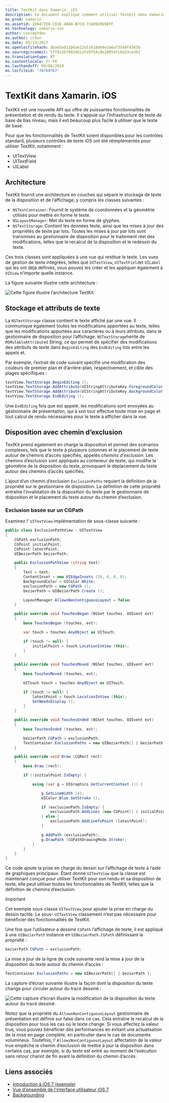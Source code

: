 ```yaml
---
title: TextKit dans Xamarin. iOS
description: Ce document explique comment utiliser TextKit dans Xamarin. iOS. TextKit fournit de puissantes fonctionnalités de rendu et de disposition du texte.
ms.prod: xamarin
ms.assetid: 1D0477E8-CD1E-48A9-B7C8-7CA892069EFF
ms.technology: xamarin-ios
author: conceptdev
ms.author: crdun
ms.date: 03/19/2017
ms.openlocfilehash: dba65eb11b6ae22a51610804e3a6a73549f4565b
ms.sourcegitcommit: 57f815bf0024b1afe9754c0e28054fc0a53ce302
ms.translationtype: MT
ms.contentlocale: fr-FR
ms.lasthandoff: 09/06/2019
ms.locfileid: "70769767"
---
```

# <a name="textkit-in-xamarinios"></a>TextKit dans Xamarin. iOS

TextKit est une nouvelle API qui offre de puissantes fonctionnalités de présentation et de rendu du texte. Il s’appuie sur l’infrastructure de texte de base de bas niveau, mais il est beaucoup plus facile à utiliser que le texte de base.

Pour que les fonctionnalités de TextKit soient disponibles pour les contrôles standard, plusieurs contrôles de texte iOS ont été réimplémentés pour utiliser TextKit, notamment :

- UITextView
- UITextField
- UILabel

## <a name="architecture"></a>Architecture

TextKit fournit une architecture en couches qui sépare le stockage de texte de la disposition et de l’affichage, y compris les classes suivantes :

- `NSTextContainer`: Fournit le système de coordonnées et la géométrie utilisés pour mettre en forme le texte.
- `NSLayoutManager`: Met du texte en forme de glyphes.
- `NSTextStorage`: Contient les données texte, ainsi que les mises à jour des propriétés de texte par lots. Toutes les mises à jour par lots sont transmises au gestionnaire de disposition pour le traitement réel des modifications, telles que le recalcul de la disposition et le redessin du texte.

Ces trois classes sont appliquées à une vue qui restitue le texte. Les vues de gestion de texte intégrées, telles que `UITextView`, `UITextField`et `UILabel` qui les ont déjà définies, vous pouvez les créer et les appliquer également à `UIView` n’importe quelle instance.

La figure suivante illustre cette architecture :

 ![](textkit-images/textkitarch.png "Cette figure illustre l’architecture TextKit")

## <a name="text-storage-and-attributes"></a>Stockage et attributs de texte

La `NSTextStorage` classe contient le texte affiché par une vue. Il communique également toutes les modifications apportées au texte, telles que les modifications apportées aux caractères ou à leurs attributs, dans le gestionnaire de disposition pour l’affichage. `NSTextStorage`hérite de `MSMutableAttributed` String, ce qui permet de spécifier des modifications des attributs de texte dans `BeginEditing` des `EndEditing` lots entre les appels et.

Par exemple, l’extrait de code suivant spécifie une modification des couleurs de premier plan et d’arrière-plan, respectivement, et cible des plages spécifiques :

```csharp
textView.TextStorage.BeginEditing ();
textView.TextStorage.AddAttribute(UIStringAttributeKey.ForegroundColor, UIColor.Green, new NSRange(200, 400));
textView.TextStorage.AddAttribute(UIStringAttributeKey.BackgroundColor, UIColor.Black, new NSRange(210, 300));
textView.TextStorage.EndEditing ();
```

Une `EndEditing` fois que est appelé, les modifications sont envoyées au gestionnaire de présentation, qui à son tour effectue toute mise en page et tout calcul de rendu nécessaires pour le texte à afficher dans la vue.

## <a name="layout-with-exclusion-path"></a>Disposition avec chemin d’exclusion

TextKit prend également en charge la disposition et permet des scénarios complexes, tels que le texte à plusieurs colonnes et le placement de texte autour de chemins d’accès spécifiés, appelés *chemins d’exclusion*. Les chemins d’exclusion sont appliqués au conteneur de texte, qui modifie la géométrie de la disposition du texte, provoquant le déplacement du texte autour des chemins d’accès spécifiés.

L’ajout d’un chemin d’exclusion `ExclusionPaths` requiert la définition de la propriété sur le gestionnaire de disposition. La définition de cette propriété entraîne l’invalidation de la disposition du texte par le gestionnaire de disposition et le placement du texte autour du chemin d’exclusion.

### <a name="exclusion-based-on-a-cgpath"></a>Exclusion basée sur un CGPath

Examinez l' `UITextView` implémentation de sous-classe suivante :

```csharp
public class ExclusionPathView : UITextView
{
    CGPath exclusionPath;
    CGPoint initialPoint;
    CGPoint latestPoint;
    UIBezierPath bezierPath;

    public ExclusionPathView (string text)
    {
        Text = text;
        ContentInset = new UIEdgeInsets (20, 0, 0, 0);
        BackgroundColor = UIColor.White;
        exclusionPath = new CGPath ();
        bezierPath = UIBezierPath.Create ();

        LayoutManager.AllowsNonContiguousLayout = false;
    }

    public override void TouchesBegan (NSSet touches, UIEvent evt)
    {
        base.TouchesBegan (touches, evt);

        var touch = touches.AnyObject as UITouch;

        if (touch != null) {
            initialPoint = touch.LocationInView (this);
        }
    }

    public override void TouchesMoved (NSSet touches, UIEvent evt)
    {
        base.TouchesMoved (touches, evt);

        UITouch touch = touches.AnyObject as UITouch;

        if (touch != null) {
            latestPoint = touch.LocationInView (this);
            SetNeedsDisplay ();
        }
    }

    public override void TouchesEnded (NSSet touches, UIEvent evt)
    {
        base.TouchesEnded (touches, evt);

        bezierPath.CGPath = exclusionPath;
        TextContainer.ExclusionPaths = new UIBezierPath[] { bezierPath };
    }

    public override void Draw (CGRect rect)
    {
        base.Draw (rect);

        if (!initialPoint.IsEmpty) {

            using (var g = UIGraphics.GetCurrentContext ()) {

                g.SetLineWidth (4);
                UIColor.Blue.SetStroke ();

                if (exclusionPath.IsEmpty) {
                    exclusionPath.AddLines (new CGPoint[] { initialPoint, latestPoint });
                } else {
                    exclusionPath.AddLineToPoint (latestPoint);
                }

                g.AddPath (exclusionPath);
                g.DrawPath (CGPathDrawingMode.Stroke);
            }
        }
    }
}
```

Ce code ajoute la prise en charge du dessin sur l’affichage de texte à l’aide de graphiques principaux. Étant donné `UITextView` que la classe est maintenant conçue pour utiliser TextKit pour son rendu et sa disposition de texte, elle peut utiliser toutes les fonctionnalités de TextKit, telles que la définition de chemins d’exclusion.

> [!IMPORTANT]
> Cet exemple sous-classe `UITextView` pour ajouter la prise en charge du dessin tactile. Le sous- `UITextView` classement n’est pas nécessaire pour bénéficier des fonctionnalités de TextKit.

Une fois que l’utilisateur a dessiné `CGPath` l’affichage de texte, il est appliqué à une `UIBezierPath` instance en `UIBezierPath.CGPath` définissant la propriété :

```csharp
bezierPath.CGPath = exclusionPath;
```

La mise à jour de la ligne de code suivante rend la mise à jour de la disposition du texte autour du chemin d’accès :

```csharp
TextContainer.ExclusionPaths = new UIBezierPath[] { bezierPath };
```

La capture d’écran suivante illustre la façon dont la disposition du texte change pour circuler autour du tracé dessiné :

<!-- ![](textkit-images/exclusionpath1.png "This screenshot illustrates how the text layout changes to flow around the drawn path")-->
![](textkit-images/exclusionpath2.png "Cette capture d’écran illustre la modification de la disposition du texte autour du tracé dessiné.")

Notez que la propriété du `AllowsNonContiguousLayout` gestionnaire de présentation est définie sur false dans ce cas. Cela entraîne le recalcul de la disposition pour tous les cas où le texte change. Si vous affectez la valeur true, vous pouvez bénéficier des performances en évitant une actualisation de la mise en page complète, en particulier dans le cas de documents volumineux. Toutefois, l' `AllowsNonContiguousLayout` affectation de la valeur true empêche le chemin d’exclusion de mettre à jour la disposition dans certains cas, par exemple, si du texte est entré au moment de l’exécution sans retour chariot de fin avant la définition du chemin d’accès.

## <a name="related-links"></a>Liens associés

- [Introduction à iOS 7 (exemple)](https://docs.microsoft.com/samples/xamarin/ios-samples/introtoios7)
- [Vue d'ensemble de l'interface utilisateur iOS 7](~/ios/platform/introduction-to-ios7/ios7-ui.md)
- [Backgrounding](~/ios/app-fundamentals/backgrounding/index.md)
